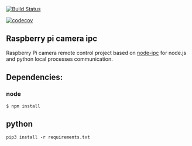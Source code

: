[![Build Status](https://travis-ci.org/Pavel-Durov/rp-cam-ipc.svg?branch=master)](https://travis-ci.org/Pavel-Durov/rp-cam-ipc)

[![codecov](https://codecov.io/gh/Pavel-Durov/rp-cam-ipc/branch/master/graph/badge.svg)](https://codecov.io/gh/Pavel-Durov/rp-cam-ipc)

## Raspberry pi camera ipc

Raspberry Pi camera remote control project based on [node-ipc](https://www.npmjs.com/package/node-ipc) for node.js and python local processes communication.


## Dependencies:
### node
```
$ npm install
```
## python
```
pip3 install -r requirements.txt
```

